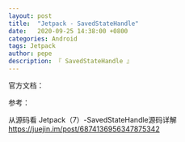 ```yaml
---
layout: post
title:  "Jetpack - SavedStateHandle"
date:   2020-09-25 14:38:00 +0800
categories: Android
tags: Jetpack
author: pepe
description: 『 SavedStateHandle 』
---
```


官方文档：





参考：

从源码看 Jetpack（7）-SavedStateHandle源码详解
https://juejin.im/post/6874136956347875342


















